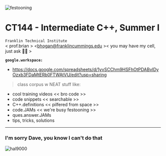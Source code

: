 ![festooning](https://user-images.githubusercontent.com/59778456/235022589-fbb23ebb-d35f-4533-b767-491e1414c652.PNG)  

# CT144 - Intermediate C++, Summer I  
`Franklin Technical Institute`  
< prof.brian > <bhogan@franklincummings.edu >< you may have my cell, just ask 🧑‍🚀 >  


**`google.workspace:`**  
- https://docs.google.com/spreadsheets/d/1yvSCChm9HSFhOtPDABvlDyOzxb3FDaMtERb0FTWAtVU/edit?usp=sharing  
> class corpus w NEAT stuff like:  
- cool training videos << bro code  >>  
- code snippets  << searchable >>  
- C++.definitions << pilfered from space >>  
- code.JAMs << we're busy festooning >>  
- ques.answer.JAMs  
- tips, tricks, solutions   









---------------------  
### I'm sorry Dave, you know I can't do that 
![hal9000](https://user-images.githubusercontent.com/59778456/218209079-232d8f04-bb9a-4843-a6a1-d8cdf25a19fd.png)
